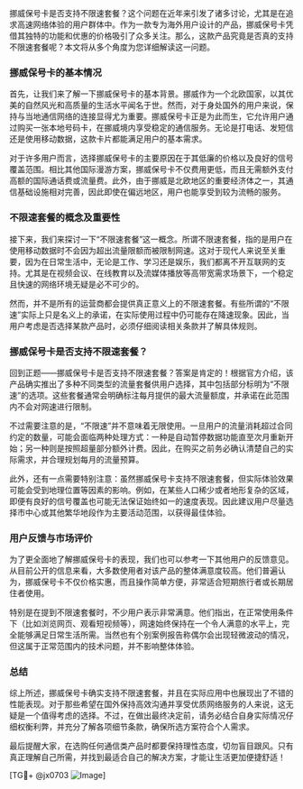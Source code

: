挪威保号卡是否支持不限速套餐？这个问题在近年来引发了诸多讨论，尤其是在追求高速网络体验的用户群体中。作为一款专为海外用户设计的产品，挪威保号卡凭借其独特的功能和优惠的价格吸引了众多关注。那么，这款产品究竟是否真的支持不限速套餐呢？本文将从多个角度为您详细解读这一问题。

### 挪威保号卡的基本情况

首先，让我们来了解一下挪威保号卡的基本背景。挪威作为一个北欧国家，以其优美的自然风光和高质量的生活水平闻名于世。然而，对于身处国外的用户来说，保持与当地通信网络的连接显得尤为重要。挪威保号卡正是为此而生，它允许用户通过购买一张本地号码卡，在挪威境内享受稳定的通信服务。无论是打电话、发短信还是使用移动数据，这款卡片都能满足用户的基本需求。

对于许多用户而言，选择挪威保号卡的主要原因在于其低廉的价格以及良好的信号覆盖范围。相比其他国际漫游方案，挪威保号卡不仅费用更低，而且无需额外支付高额的国际通话费或流量费。此外，由于挪威是北欧地区的重要经济体之一，其通信基础设施相对完善，因此即使在偏远地区，用户也能享受到较为流畅的服务。

### 不限速套餐的概念及重要性

接下来，我们来探讨一下“不限速套餐”这一概念。所谓不限速套餐，指的是用户在使用移动数据时不会因为超出流量限额而被限制网速。这对于现代人来说至关重要，因为在日常生活中，无论是工作、学习还是娱乐，我们都离不开互联网的支持。尤其是在视频会议、在线教育以及流媒体播放等高带宽需求场景下，一个稳定且快速的网络环境无疑是必不可少的。

然而，并不是所有的运营商都会提供真正意义上的不限速套餐。有些所谓的“不限速”实际上只是名义上的承诺，在实际使用过程中仍可能存在降速现象。因此，当用户考虑是否选择某款产品时，必须仔细阅读相关条款并了解具体规则。

### 挪威保号卡是否支持不限速套餐？

回到正题——挪威保号卡是否支持不限速套餐？答案是肯定的！根据官方介绍，该产品确实推出了多种不同类型的流量套餐供用户选择，其中包括部分标明为“不限速”的选项。这些套餐通常会明确标注每月提供的最大流量额度，并承诺在此范围内不会对网速进行限制。

不过需要注意的是，“不限速”并不意味着无限使用。一旦用户的流量消耗超过合同约定的数量，可能会面临两种处理方式：一种是自动暂停数据功能直至次月重新开始；另一种则是按照超量部分额外计费。因此，在购买之前务必确认清楚自己的实际需求，并合理规划每月的流量预算。

此外，还有一点需要特别注意：虽然挪威保号卡支持不限速套餐，但实际体验效果可能会受到地理位置等因素的影响。例如，在某些人口稀少或者地形复杂的区域，即便有良好的信号覆盖也可能无法保证始终如一的速度表现。因此建议用户尽量选择市中心或其他繁华地段作为主要活动范围，以获得最佳体验。

### 用户反馈与市场评价

为了更全面地了解挪威保号卡的表现，我们也可以参考一下其他用户的反馈意见。从目前公开的信息来看，大多数使用者对该产品的整体满意度较高。他们普遍认为，挪威保号卡不仅价格实惠，而且操作简单方便，非常适合短期旅行者或长期居住者使用。

特别是在提到不限速套餐时，不少用户表示非常满意。他们指出，在正常使用条件下（比如浏览网页、观看短视频等），网速始终保持在一个令人满意的水平上，完全能够满足日常生活所需。当然也有个别案例报告称偶尔会出现轻微波动的情况，但这属于正常范围内的技术问题，并不影响整体体验。

### 总结

综上所述，挪威保号卡确实支持不限速套餐，并且在实际应用中也展现出了不错的性能表现。对于那些希望在国外保持高效沟通并享受优质网络服务的人来说，这无疑是一个值得考虑的选择。不过，在做出最终决定前，请务必结合自身实际情况仔细权衡利弊，并充分了解各项细节条款，确保所选方案符合个人需求。

最后提醒大家，在选购任何通信类产品时都要保持理性态度，切勿盲目跟风。只有真正理解自己所需，并找到最适合自己的解决方案，才能让生活更加便捷舒适！

[TG💪+ @jx0703 ![Image](https://github.com/user-attachments/assets/dbca1d08-cadb-493c-b0ec-ad6f7a83f270)]